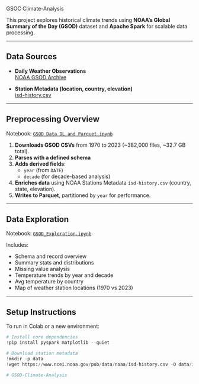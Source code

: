 GSOC Climate-Analysis

This project explores historical climate trends using **NOAA’s Global Summary of the Day (GSOD)** dataset and **Apache Spark** for scalable data processing.

---

##  Data Sources

- **Daily Weather Observations**  
  [NOAA GSOD Archive](https://www.ncei.noaa.gov/data/global-summary-of-the-day/access/)

- **Station Metadata (location, country, elevation)**  
  [isd-history.csv](https://www.ncei.noaa.gov/pub/data/noaa/isd-history.csv)

---

##  Preprocessing Overview

Notebook: [`GSOD Data DL and Parquet.ipynb`](notebooks/GSOD%20Data%20DL%20and%20Parquet.ipynb)

1. **Downloads GSOD CSVs** from 1970 to 2023 (~382,000 files, ~32.7 GB total).
2. **Parses with a defined schema** 
3. **Adds derived fields**:  
   - `year` (from `DATE`)  
   - `decade` (for decade-based analysis)
4. **Enriches data** using NOAA Stations Metadata `isd-history.csv` (country, state, elevation).
5. **Writes to Parquet**, partitioned by `year` for performance.

---

##  Data Exploration

Notebook: [`GSOD_Exploration.ipynb`](notebooks/GSOD_Exploration.ipynb)

Includes:
- Schema and record overview
- Summary stats and distributions
- Missing value analysis
- Temperature trends by year and decade
- Avg temperature by country
- Map of weather station locations (1970 vs 2023)


---

##  Setup Instructions

To run in Colab or a new environment:

```python
# Install core dependencies
!pip install pyspark matplotlib --quiet

# Download station metadata
!mkdir -p data
!wget https://www.ncei.noaa.gov/pub/data/noaa/isd-history.csv -O data/isd-history.csv

# GSOD-Climate-Analysis

